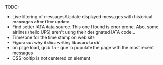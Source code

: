TODO:
* Live filtering of messages/Update displayed messages with historical messages after filter update
* Find better IATA data source. This one I found is error prone. Also, some airlines (hello UPS) aren't using their designated IATA code...
* Timezone for the time stamp on web site
* Figure out why it dies writing libacars to db'
* on page load, grab 15 - que to populate the page with the most recent messages
* CSS tooltip is not centered on element